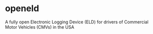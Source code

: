 # openeld
A fully open Electronic Logging Device (ELD) for drivers of Commercial Motor Vehicles (CMVs) in the USA
